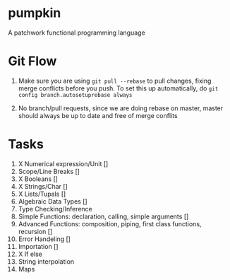 pumpkin
=======

A patchwork functional programming language

Git Flow
======
1) Make sure you are using `git pull --rebase` to pull changes, fixing merge
conflicts before you push. To set this up automatically, do ```git config
branch.autosetuprebase always```

2) No branch/pull requests, since we are doing rebase on master, master should
always be up to date and free of merge conflits

Tasks
======

1. X Numerical expression/Unit []
2. Scope/Line Breaks []
3. X Booleans []
4. X Strings/Char []
5. X Lists/Tupals []
6. Algebraic Data Types []
7. Type Checking/Inference
8. Simple Functions: declaration, calling, simple arguments []
9. Advanced Functions: composition, piping, first class functions, recursion []
10. Error Handeling []
11. Importation []
12. X If else
13. String interpolation
14. Maps
